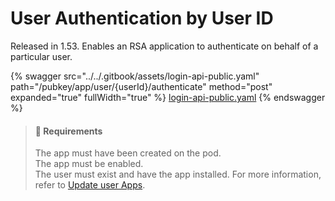 # User Authentication by User ID

Released in 1.53. Enables an RSA application to authenticate on behalf of a particular user.

{% swagger src="../../.gitbook/assets/login-api-public.yaml" path="/pubkey/app/user/{userId}/authenticate" method="post" expanded="true" fullWidth="true" %}
[login-api-public.yaml](../../.gitbook/assets/login-api-public.yaml)
{% endswagger %}

> #### 📘 Requirements
>
> The app must have been created on the pod.\
> The app must be enabled.\
> The user must exist and have the app installed. For more information, refer to [Update user Apps](../apps-entitlements/partial-update-user-apps.md).

